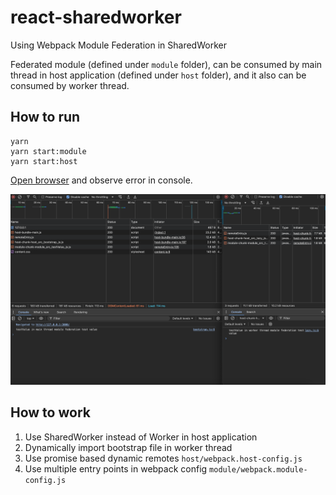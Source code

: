# react-sharedworker
Using Webpack Module Federation in SharedWorker

Federated module (defined under `module` folder), can be consumed by main thread in host application (defined under `host` folder), and it also can be consumed by worker thread.

## How to run

```
yarn
yarn start:module
yarn start:host
```

[Open browser](http://localhost:3000) and observe error in console.

![shared worker](./image.png)

## How to work

1. Use SharedWorker instead of Worker in host application
2. Dynamically import bootstrap file in worker thread
3. Use promise based dynamic remotes `host/webpack.host-config.js`
4. Use multiple entry points in webpack config `module/webpack.module-config.js`